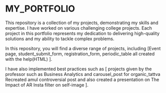 # MY_PORTFOLIO
This repository is a collection of my projects, demonstrating my skills and expertise. I have worked on various challenging college projects. Each project in this portfolio represents my dedication to delivering high-quality solutions and my ability to tackle complex problems.


In this repository, you will find a diverse range of projects, including [Event page, student_submit_form, registration_form, periodic_table all created with the help(HTML) ].


I have also implemented best practices such as [ projects given by the professor such as Business Analytics and carousel_post for organic_tattva Recreated amul controversial post and also created a presentation on The Impact of AR Insta filter on self-image ].
